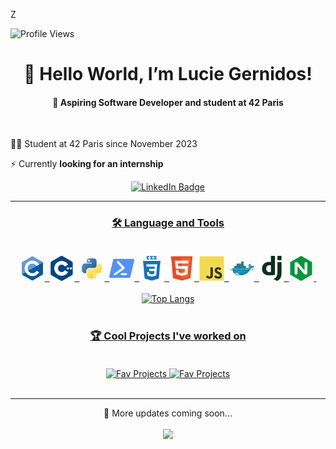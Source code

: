 Z<div>
    <img src="https://komarev.com/ghpvc/?username=lgernido&style=flat-square&color=blue" alt="Profile Views"/>
</div>

<div align="center">
  <h1>👋 Hello World, I’m Lucie Gernidos!</h1>
</div>

<div align="center">
  <h4> 🌱 Aspiring Software Developer and student at 42 Paris</h4>
  <br>
</div>


  👩‍🎓 Student at 42 Paris since November 2023

  ⚡ Currently **looking for an internship** 

<div align="center">
    <a href="https://www.linkedin.com/in/lucie-gernidos-816b65178" target="_blank">
      <img src="https://img.shields.io/badge/LinkedIn-blue?style=for-the-badge&logo=linkedin&logoColor=white" alt="LinkedIn Badge"/>
</div>

  ---
  
<div align="center">
  <h3> 🛠️ Language and Tools <br><br> </h3>
</div>

<div align= "center">
  <img src="https://github.com/devicons/devicon/blob/master/icons/c/c-original.svg" title="C" alt="C" width="40" height="40"/>&nbsp;
  <img src="https://github.com/devicons/devicon/blob/master/icons/cplusplus/cplusplus-plain.svg" title="CPP" alt="CPP" width="40" height="40"/>&nbsp;
  <img src="https://github.com/devicons/devicon/blob/master/icons/python/python-original.svg" title="Python" alt="Python" width="40" height="40"/>&nbsp;
  <img src="https://github.com/devicons/devicon/blob/master/icons/powershell/powershell-original.svg" title="PowerShell" alt="PowerShell" width="40" height="40"/>&nbsp;
  <img src="https://github.com/devicons/devicon/blob/master/icons/css3/css3-plain-wordmark.svg"  title="CSS3" alt="CSS" width="40" height="40"/>&nbsp;
  <img src="https://github.com/devicons/devicon/blob/master/icons/html5/html5-original.svg" title="HTML5" alt="HTML" width="40" height="40"/>&nbsp;
  <img src="https://github.com/devicons/devicon/blob/master/icons/javascript/javascript-original.svg" title="JavaScript" alt="JavaScript" width="40" height="40"/>&nbsp;
  <img src="https://github.com/devicons/devicon/blob/master/icons/docker/docker-original.svg" title="Docker" alt="Docker" width="40" height="40"/>&nbsp;
  <img src="https://github.com/devicons/devicon/blob/master/icons/django/django-plain.svg" title="Django"  alt="Django" width="40" height="40"/>&nbsp;
  <img src="https://github.com/devicons/devicon/blob/master/icons/nginx/nginx-original.svg" title="Nginx"  alt="Nginx" width="40" height="40"/>&nbsp;
  <br><br>
</div>

<div align="center">
  <img src="https://github-readme-stats.vercel.app/api/top-langs/?username=lgernido&layout=compact&hide=Roff,Perl&theme=radical&langs_count=10" alt="Top Langs" />
  <br><br>
</div>

<div align="center">
  <h3> 🏆 Cool Projects I've worked on <br><br> </h3>
</div>

<div align="center">
    <a href="https://github.com/lgernido/fractol"> 
  <img src="https://github-readme-stats.vercel.app/api/pin/?username=lgernido&repo=fractol&theme=radical" alt="Fav Projects"/> </a>
    <a href="https://github.com/lgernido/Inception">
  <img src="https://github-readme-stats.vercel.app/api/pin/?username=lgernido&repo=Inception&theme=radical" alt="Fav Projects"/> </a>
  <br><br>
</div>

---
<div align="center">
  🚧 More updates coming soon...
  <br></br>
</div>
<div id="header" align="center">
  <img src="https://media.giphy.com/media/gDPxwdP6SKFnsWDJ2u/giphy.gif?cid=ecf05e473po584pmrtcdgnsyu0a2q9u28jkyl60bszplssgr&ep=v1_gifs_search&rid=giphy.gif&ct=g" width="400"/>
</div>


